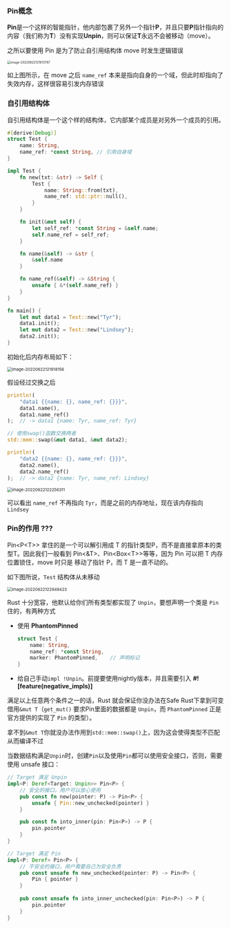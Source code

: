 ### Pin概念

**Pin**是一个这样的智能指针，他内部包裹了另外一个指针**P**，并且只要**P**指针指向的内容（我们称为**T**）没有实现**Unpin**，则可以保证**T**永远不会被移动（move）。

之所以要使用 Pin 是为了防止自引用结构体 move 时发生逻辑错误

<img src="C:\Users\fan\AppData\Roaming\Typora\typora-user-images\image-20220622121613787.png" alt="image-20220622121613787" style="zoom:50%;" />

如上图所示，在 move 之后 `name_ref` 本来是指向自身的一个域，但此时却指向了失效内存，这样很容易引发内存错误



### 自引用结构体

自引用结构体是一个这个样的结构体，它内部某个成员是对另外一个成员的引用。

```rust
#[derive(Debug)]
struct Test {
    name: String,
    name_ref: *const String, // 引用自身域
}

impl Test {
    fn new(txt: &str) -> Self {
        Test {
            name: String::from(txt),
            name_ref: std::ptr::null(),
        }
    }

    fn init(&mut self) {
        let self_ref: *const String = &self.name;
        self.name_ref = self_ref;
    }

    fn name(&self) -> &str {
        &self.name
    }

    fn name_ref(&self) -> &String {
        unsafe { &*(self.name_ref) }
    }
}

fn main() {
    let mut data1 = Test::new("Tyr");
    data1.init();
    let mut data2 = Test::new("Lindsey");
    data2.init();
}
```

初始化后内存布局如下：

<img src="C:\Users\fan\AppData\Roaming\Typora\typora-user-images\image-20220622121918156.png" alt="image-20220622121918156" style="zoom: 67%;" />

假设经过交换之后

```rust
println!(
    "data1 {{name: {}, name_ref: {}}}",
    data1.name(),
    data1.name_ref()
);	// -> data1 {name: Tyr, name_ref: Tyr}

// 使用swap()函数交换两者
std::mem::swap(&mut data1, &mut data2);

println!(
    "data2 {{name: {}, name_ref: {}}}",
    data2.name(),
    data2.name_ref()
);	// -> data2 {name: Tyr, name_ref: Lindsey} 
```

<img src="C:\Users\fan\AppData\Roaming\Typora\typora-user-images\image-20220622122256311.png" alt="image-20220622122256311" style="zoom:67%;" />



可以看出 `name_ref` 不再指向 `Tyr`，而是之前的内存地址，现在该内存指向 `Lindsey`



### Pin的作用 ???

Pin<P\<T>> 拿住的是一个可以解引用成 T 的指针类型P，而不是直接拿原本的类型T。因此我们一般看到 Pin<&T>、Pin<Box\<T>>等等，因为 Pin 可以把 T 内存位置锁住，move 时只是 移动了指针 P，而 T 是一直不动的。

如下图所说，`Test` 结构体从未移动

<img src="C:\Users\fan\AppData\Roaming\Typora\typora-user-images\image-20220622122949423.png" alt="image-20220622122949423" style="zoom: 67%;" />



Rust 十分宽容，他默认给你们所有类型都实现了 `Unpin`，要想声明一个类是 `Pin` 住的，有两种方式

- 使用 **PhantomPinned**

  ```rust
  struct Test {
      name: String,
      name_ref: *const String, 
      marker: PhantomPinned,	// 声明标记
  }
  ```

- 给自己手动`impl !Unpin`。前提要使用nightly版本，并且需要引入 **#![feature(negative_impls)]**

满足以上任意两个条件之一的话，Rust 就会保证你没办法在Safe Rust下拿到可变借用`&mut T`（`get_mut()` 要求Pin里面的数据都是 `Unpin`，而 `PhantomPinned` 正是官方提供的实现了 `Pin` 的类型）。

拿不到`&mut T`你就没办法作用到`std::mem::swap()`上，因为这会使得类型不匹配从而编译不过



当数据结构满足`Unpin`时，创建`Pin`以及使用`Pin`都可以使用安全接口，否则，需要使用 unsafe 接口：

```rust
// Target 满足 Unpin
impl<P: Deref<Target: Unpin>> Pin<P> {
    // 安全的接口，用户可以放心使用
    pub const fn new(pointer: P) -> Pin<P> {
        unsafe { Pin::new_unchecked(pointer) }
    }

    pub const fn into_inner(pin: Pin<P>) -> P {
        pin.pointer
    }
}

// Target 满足 Pin
impl<P: Deref> Pin<P> {
    // 不安全的接口，用户需要自己为安全负责
    pub const unsafe fn new_unchecked(pointer: P) -> Pin<P> {
        Pin { pointer }
    }
    
    pub const unsafe fn into_inner_unchecked(pin: Pin<P>) -> P {
        pin.pointer
    }
}

```

